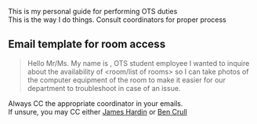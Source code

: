 This is my personal guide for performing OTS duties  
This is the way I do things. Consult coordinators for proper process

## Email template for room access
> Hello Mr/Ms. <insert last name>
My name is <Your name>, OTS student employee
I wanted to inquire about the availability of <room/list of rooms> so I can take photos of the computer equipment of the room to make it easier for our department to troubleshoot in case of an issue. 

Always CC the appropriate coordinator in your emails.  
If unsure, you may CC either [James Hardin](mailto:JHardin@towson.edu) or [Ben Crull](mailto:bcrull@towson.edu)